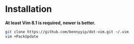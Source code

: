 # Installation
**At least Vim 8.1 is required, newer is better.** 

```bash
git clone https://github.com/bennyyip/dot-vim.git ~/.vim
vim +PackUpdate
```
